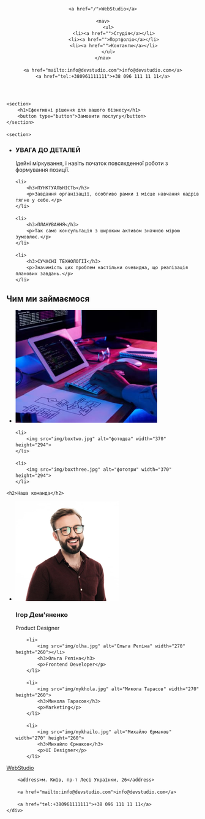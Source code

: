 <!DOCTYPE html>
<html lang="en">
<head>
    <meta charset="UTF-8">
    <meta http-equiv="X-UA-Compatible" content="IE=edge">
    <meta name="viewport" content="width=device-width, initial-scale=1.0">
    <title>WebStudio</title>
</head>
<body>

<!-- Header -->

<header>

    <a href="/">WebStudio</a>

    <nav>
        <ul>
            <li><a href="">Студія</a></li>
            <li><a href="">Портфоліо</a></li>
            <li><a href="">Контакти</a></li>
        </ul>
    </nav>
    
    <a href="mailto:info@devstudio.com">info@devstudio.com</a>
    <a href="tel:+380961111111">+38 096 111 11 11</a>

</header>

<!-- Main -->

<main>
    
    <section>
        <h1>Ефективні рішення для вашого бізнесу</h1>
        <button type="button">Замовити послугу</button>
    </section>

    <section>
<ul>
    <li>
        <h3>УВАГА ДО ДЕТАЛЕЙ</h3>
        <p>Ідейні міркування, і навіть початок повсякденної роботи з формування позиції.</p>
    </li>

    <li>
        <h3>ПУНКТУАЛЬНІСТЬ</h3>
        <p>Завдання організації, особливо рамки і місце навчання кадрів тягне у себе.</p>
    </li>

    <li>
        <h3>ПЛАНУВАННЯ</h3>
        <p>Так само консультація з широким активом значною мірою зумовлює.</p>
    </li>

    <li>
        <h3>СУЧАСНІ ТЕХНОЛОГІЇ</h3>
        <p>Значимість цих проблем настільки очевидна, що реалізація планових завдань.</p>
    </li>

</ul>

</section>

<section>
    <h2>Чим ми займаємося</h2>
<ul>
    <li>
        <img src="img/boxone.jpg" alt="фотоодин" width="370" height="294">
    </li>

    <li>
        <img src="img/boxtwo.jpg" alt="фотодва" width="370" height="294">
    </li>
    
    <li>
        <img src="img/boxthree.jpg" alt="фототри" width="370" height="294">
    </li>
</ul>
  
</section>

<section>

    <h2>Наша команда</h2>

   <ul>
        <li>
            <img src="img/ihor.jpg" alt="Ігор Дем'яненко" width="270" height="260">
            <h3>Ігор Дем'яненко</h3>
            <p>Product Designer</p>
        </li>

        <li>
            <img src="img/olha.jpg" alt="Ольга Рєпіна" width="270" height="260"></li>
            <h3>Ольга Рєпіна</h3>
            <p>Frontend Developer</p>
        </li>

        <li>
            <img src="img/mykhola.jpg" alt="Микола Тарасов" width="270" height="260">
            <h3>Микола Тарасов</h3>
            <p>Marketing</p>
        </li>

        <li>
            <img src="img/mykhailo.jpg" alt="Михайло Єрмаков" width="270" height="260">
            <h3>Михайло Єрмаков</h3>
            <p>UI Designer</p>
        </li>
   </ul>

</section>

</main>

<!--Footer-->

<footer>
    <div>
        <a href="/">WebStudio</a>

        <address>м. Київ, пр-т Лесі Українки, 26</address>

        <a href="mailto:info@devstudio.com">info@devstudio.com</a>

        <a href="tel:+380961111111">+38 096 111 11 11</a>
    </div>
</footer>
    
</body>
</html>
